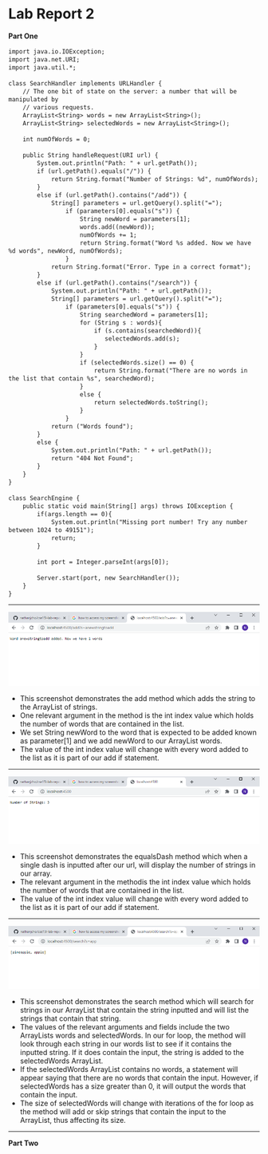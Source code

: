 # Lab Report 2

**Part One**

```
import java.io.IOException;
import java.net.URI;
import java.util.*;

class SearchHandler implements URLHandler {
    // The one bit of state on the server: a number that will be manipulated by
    // various requests.
    ArrayList<String> words = new ArrayList<String>();
    ArrayList<String> selectedWords = new ArrayList<String>();

    int numOfWords = 0;

    public String handleRequest(URI url) {
        System.out.println("Path: " + url.getPath());
        if (url.getPath().equals("/")) {
            return String.format("Number of Strings: %d", numOfWords);
        } 
        else if (url.getPath().contains("/add")) { 
            String[] parameters = url.getQuery().split("=");
                if (parameters[0].equals("s")) {
                    String newWord = parameters[1];
                    words.add((newWord));
                    numOfWords += 1;
                    return String.format("Word %s added. Now we have %d words", newWord, numOfWords);
                }
            return String.format("Error. Type in a correct format");
        } 
        else if (url.getPath().contains("/search")) {
            System.out.println("Path: " + url.getPath());
            String[] parameters = url.getQuery().split("=");
                if (parameters[0].equals("s")) {
                    String searchedWord = parameters[1];
                    for (String s : words){
                        if (s.contains(searchedWord)){
                           selectedWords.add(s);
                        }
                    }
                    if (selectedWords.size() == 0) {
                        return String.format("There are no words in the list that contain %s", searchedWord);
                    }
                    else {
                        return selectedWords.toString();
                    }
                }
            return ("Words found");
        } 
        else {
            System.out.println("Path: " + url.getPath());
            return "404 Not Found";
        } 
    }
}

class SearchEngine {
    public static void main(String[] args) throws IOException {
        if(args.length == 0){
            System.out.println("Missing port number! Try any number between 1024 to 49151");
            return;
        }

        int port = Integer.parseInt(args[0]);

        Server.start(port, new SearchHandler());
    }
}
```
---

![add](add.png)
* This screenshot demonstrates the add method which adds the string to the ArrayList of strings. 
* One relevant argument in the method is the int index value which holds the number of words that are contained in the list. 
* We set String newWord to the word that is expected to be added known as parameter[1] and we add newWord to our ArrayList words. 
* The value of the int index value will change with every word added to the list as it is part of our add if statement. 

---

![equalsDash](equalsDash.png)
* This screenshot demonstrates the equalsDash method which when a single dash is inputted after our url, will display the number of strings in our array. 
* The relevant argument in the methodis the int index value which holds the number of words that are contained in the list. 
* The value of the int index value will change with every word added to the list as it is part of our add if statement. 

---

![search](search.png)
* This screenshot demonstrates the search method which will search for strings in our ArrayList that contain the string inputted and will list the strings that contain that string. 
* The values of the relevant arguments and fields include the two ArrayLists words and selectedWords. In our for loop, the method will look through each string in our words list to see if it contains the inputted string. If it does contain the input, the string is added to the selectedWords ArrayList. 
* If the selectedWords ArrayList contains no words, a statement will appear saying that there are no words that contain the input. However, if selectedWords has a size greater than 0, it will output the words that contain the input. 
* The size of selectedWords will change with iterations of the for loop as the method will add or skip strings that contain the input to the ArrayList, thus affecting its size. 

---

**Part Two**



